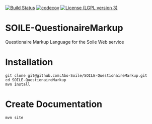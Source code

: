 
[![Build Status](https://github.com/Abo-Soile/SOILE-QuestionaireMarkup/workflows/CI-CD/badge.svg)](https://github.com/Abo-Soile/SOILE-elang/workflows/CI-CD/badge.svg)
[![codecov](https://codecov.io/gh/Abo-Soile/SOILE-QuestionaireMarkup/branch/main/graph/badge.svg?token=1H9DR2CR7S)](https://codecov.io/gh/Abo-Soile/SOILE-elang)
[![License (LGPL version 3)](https://shields.io/badge/license-MIT-informational)](https://shields.io/badge/license-MIT-informational)

# SOILE-QuestionaireMarkup
Questionaire Markup Language for the Soile Web service

# Installation
```
git clone git@github.com:Abo-Soile/SOILE-QuestionaireMarkup.git
cd SOILE-QuestionaireMarkup
mvn install
```
# Create Documentation

```
mvn site
```
